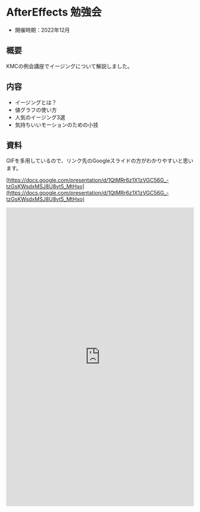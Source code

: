 # AfterEffects 勉強会

- 開催時期：2022年12月

## 概要

KMCの例会講座でイージングについて解説しました。

## 内容

- イージングとは？
- 値グラフの使い方
- 人気のイージング3選
- 気持ちいいモーションのための小技

## 資料

GIFを多用しているので、リンク先のGoogleスライドの方がわかりやすいと思います。

[https://docs.google.com/presentation/d/1QtMRr6z1X1zVGC56G_-tzGsKWsdxMSJ8U8vt5_MtHxo](https://docs.google.com/presentation/d/1QtMRr6z1X1zVGC56G_-tzGsKWsdxMSJ8U8vt5_MtHxo)


<iframe src="https://files.crashrt.work/slides/easing.pdf" style="border: 0;" width="100%" height="800px">
    <p>
        スライド：
        <a href="https://files.crashrt.work/slides/easing.pdf">
            https://files.crashrt.work/slides/easing.pdf
        </a>
    </p>
</iframe>